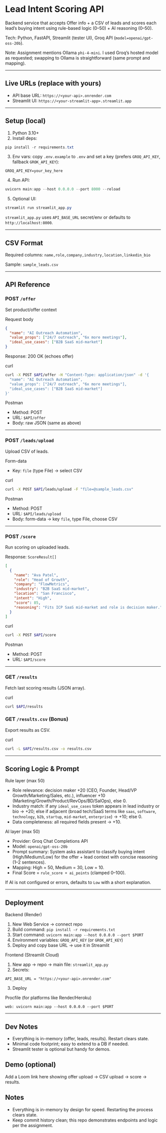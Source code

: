 # Lead Intent Scoring API

Backend service that accepts Offer info + a CSV of leads and scores each lead’s buying intent using rule-based logic (0–50) + AI reasoning (0–50).

Tech: Python, FastAPI, Streamlit (tester UI), Groq API (`model=openai/gpt-oss-20b`).

Note: Assignment mentions Ollama `phi-4-mini`. I used Groq’s hosted model as requested; swapping to Ollama is straightforward (same prompt and mapping).

---

## Live URLs (replace with yours)
- API base URL: `https://<your-api>.onrender.com`
- Streamlit UI: `https://<your-streamlit-app>.streamlit.app`

---

## Setup (local)
1) Python 3.10+
2) Install deps:
```powershell
pip install -r requirements.txt
```
3) Env vars: copy `.env.example` to `.env` and set a key (prefers `GROQ_API_KEY`, fallback `GROK_API_KEY`):
```
GROQ_API_KEY=your_key_here
```
4) Run API:
```powershell
uvicorn main:app --host 0.0.0.0 --port 8000 --reload
```
5) Optional UI:
```powershell
streamlit run streamlit_app.py
```
`streamlit_app.py` uses `API_BASE_URL` secret/env or defaults to `http://localhost:8000`.

---

## CSV Format
Required columns: `name,role,company,industry,location,linkedin_bio`

Sample: `sample_leads.csv`

---

## API Reference

### POST `/offer`
Set product/offer context

Request body
```json
{
  "name": "AI Outreach Automation",
  "value_props": ["24/7 outreach", "6x more meetings"],
  "ideal_use_cases": ["B2B SaaS mid-market"]
}
```

Response: 200 OK (echoes offer)

curl
```bash
curl -X POST $API/offer -H "Content-Type: application/json" -d '{
  "name": "AI Outreach Automation",
  "value_props": ["24/7 outreach", "6x more meetings"],
  "ideal_use_cases": ["B2B SaaS mid-market"]
}'
```

Postman
- Method: POST
- URL: `$API/offer`
- Body: raw JSON (same as above)

---

### POST `/leads/upload`
Upload CSV of leads.

Form-data
- Key: `file` (type File) → select CSV

curl
```bash
curl -X POST $API/leads/upload -F "file=@sample_leads.csv"
```

Postman
- Method: POST
- URL: `$API/leads/upload`
- Body: form-data → key `file`, type File, choose CSV

---

### POST `/score`
Run scoring on uploaded leads.

Response: `ScoreResult[]`
```json
[
  {
    "name": "Ava Patel",
    "role": "Head of Growth",
    "company": "FlowMetrics",
    "industry": "B2B SaaS mid-market",
    "location": "San Francisco",
    "intent": "High",
    "score": 85,
    "reasoning": "Fits ICP SaaS mid-market and role is decision maker."
  }
]
```

curl
```bash
curl -X POST $API/score
```

Postman
- Method: POST
- URL: `$API/score`

---

### GET `/results`
Fetch last scoring results (JSON array).

curl
```bash
curl $API/results
```

### GET `/results.csv` (Bonus)
Export results as CSV.

curl
```bash
curl -L $API/results.csv -o results.csv
```

---

## Scoring Logic & Prompt

Rule layer (max 50)
- Role relevance: decision maker +20 (CEO, Founder, Head/VP Growth/Marketing/Sales, etc.), influencer +10 (Marketing/Growth/Product/RevOps/BD/SalOps), else 0.
- Industry match: if any `ideal_use_cases` token appears in lead industry or bio → +20; else if adjacent (broad tech/SaaS terms like `saas`, `software`, `technology`, `b2b`, `startup`, `mid-market`, `enterprise`) → +10; else 0.
- Data completeness: all required fields present → +10.

AI layer (max 50)
- Provider: Groq Chat Completions API
- Model: `openai/gpt-oss-20b`
- Prompt summary: System asks assistant to classify buying intent (High/Medium/Low) for the offer + lead context with concise reasoning (1–2 sentences).
- Mapping: High = 50, Medium = 30, Low = 10.
- Final Score = `rule_score + ai_points` (clamped 0–100).

If AI is not configured or errors, defaults to `Low` with a short explanation.

---

## Deployment

Backend (Render)
1) New Web Service → connect repo
2) Build command: `pip install -r requirements.txt`
3) Start command: `uvicorn main:app --host 0.0.0.0 --port $PORT`
4) Environment variables: `GROQ_API_KEY` (or `GROK_API_KEY`)
5) Deploy and copy base URL → use it in Streamlit

Frontend (Streamlit Cloud)
1) New app → repo → main file: `streamlit_app.py`
2) Secrets:
```
API_BASE_URL = "https://<your-api>.onrender.com"
```
3) Deploy

Procfile (for platforms like Render/Heroku)
```
web: uvicorn main:app --host 0.0.0.0 --port $PORT
```

---

## Dev Notes
- Everything is in-memory (offer, leads, results). Restart clears state.
- Minimal code footprint; easy to extend to a DB if needed.
- Streamlit tester is optional but handy for demos.

## Demo (optional)
Add a Loom link here showing offer upload → CSV upload → score → results.


## Notes
- Everything is in-memory by design for speed. Restarting the process clears state.
- Keep commit history clean; this repo demonstrates endpoints and logic per the assignment.